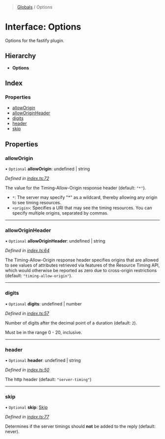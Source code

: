 > [Globals](../README.md) / Options

# Interface: Options

Options for the fastify plugin.

## Hierarchy

* **Options**

## Index

### Properties

* [allowOrigin](options.md#alloworigin)
* [allowOriginHeader](options.md#alloworiginheader)
* [digits](options.md#digits)
* [header](options.md#header)
* [skip](options.md#skip)

## Properties

### allowOrigin

• `Optional` **allowOrigin**: undefined \| string

*Defined in [index.ts:72](https://github.com/sastan/fastify-server-timing/blob/main/src/index.ts#L72)*

The value for the Timing-Allow-Origin response header (default: `"*"`).

- `*`: The server may specify "*" as a wildcard, thereby allowing any origin to see timing resources.
- `<origin>`: Specifies a URI that may see the timing resources. You can specify multiple origins, separated by commas.

___

### allowOriginHeader

• `Optional` **allowOriginHeader**: undefined \| string

*Defined in [index.ts:64](https://github.com/sastan/fastify-server-timing/blob/main/src/index.ts#L64)*

The Timing-Allow-Origin response header specifies origins that are allowed to see values
of attributes retrieved via features of the Resource Timing API, which would
otherwise be reported as zero due to cross-origin restrictions (default: `"timing-allow-origin"`).

___

### digits

• `Optional` **digits**: undefined \| number

*Defined in [index.ts:57](https://github.com/sastan/fastify-server-timing/blob/main/src/index.ts#L57)*

Number of digits after the decimal point of a duration (default: `2`).

Must be in the range 0 - 20, inclusive.

___

### header

• `Optional` **header**: undefined \| string

*Defined in [index.ts:50](https://github.com/sastan/fastify-server-timing/blob/main/src/index.ts#L50)*

The http header (default: `"server-timing"`)

___

### skip

• `Optional` **skip**: [Skip](skip.md)

*Defined in [index.ts:77](https://github.com/sastan/fastify-server-timing/blob/main/src/index.ts#L77)*

Determines if the server timings should **not** be added to the reply (default: never).
